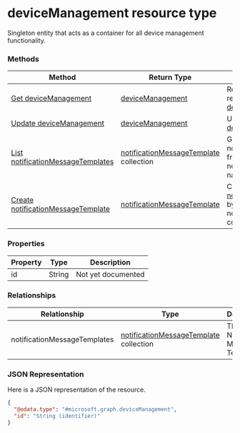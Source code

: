 ﻿# deviceManagement resource type

Singleton entity that acts as a container for all device management functionality.
### Methods
|Method|Return Type|Description|
|---|---|---|
|[Get deviceManagement](../api/intune_notification_deviceManagement_get.md)|[deviceManagement](../resources/intune_notification_deviceManagement.md)|Read properties and relationships of the [deviceManagement](../resources/intune_notification_deviceManagement.md) object.|
|[Update deviceManagement](../api/intune_notification_deviceManagement_update.md)|[deviceManagement](../resources/intune_notification_deviceManagement.md)|Update the properties of a [deviceManagement](../resources/intune_notification_deviceManagement.md) object.|
|[List notificationMessageTemplates](../api/intune_notification_deviceManagement_list_notificationMessageTemplate.md)|[notificationMessageTemplate](../resources/intune_notification_notificationMessageTemplate.md) collection|Get the notificationMessageTemplates from the notificationMessageTemplates navigation property.|
|[Create notificationMessageTemplate](../api/intune_notification_deviceManagement_create_notificationMessageTemplate.md)|[notificationMessageTemplate](../resources/intune_notification_notificationMessageTemplate.md)|Create a new [notificationMessageTemplate](../resources/intune_notification_notificationMessageTemplate.md) by posting to the notificationMessageTemplates collection.|

### Properties
|Property|Type|Description|
|---|---|---|
|id|String|Not yet documented|

### Relationships
|Relationship|Type|Description|
|---|---|---|
|notificationMessageTemplates|[notificationMessageTemplate](../resources/intune_notification_notificationMessageTemplate.md) collection|The Notification Message Templates.|

### JSON Representation
Here is a JSON representation of the resource.
<!-- {
  "blockType": "resource",
  "keyProperty": "id",
  "@odata.type": "microsoft.graph.deviceManagement"
}
-->
```json
{
  "@odata.type": "#microsoft.graph.deviceManagement",
  "id": "String (identifier)"
}
```



